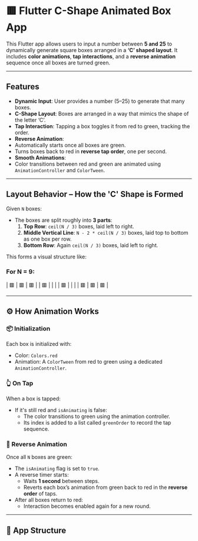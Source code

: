 # 🟥 Flutter C-Shape Animated Box App

This Flutter app allows users to input a number between **5 and 25** to dynamically generate square boxes arranged in a **‘C’ shaped layout**. It includes **color animations**, **tap interactions**, and a **reverse animation** sequence once all boxes are turned green.

---

## Features

-  **Dynamic Input**: User provides a number (5–25) to generate that many boxes.
-  **C-Shape Layout**: Boxes are arranged in a way that mimics the shape of the letter ‘C’.
-  **Tap Interaction**: Tapping a box toggles it from red to green, tracking the order.
-  **Reverse Animation**:
  - Automatically starts once all boxes are green.
  - Turns boxes back to red in **reverse tap order**, one per second.
-  **Smooth Animations**:
  - Color transitions between red and green are animated using `AnimationController` and `ColorTween`.

---

##  Layout Behavior – How the 'C' Shape is Formed

Given `N` boxes:
- The boxes are split roughly into **3 parts**:
  1. **Top Row**: `ceil(N / 3)` boxes, laid left to right.
  2. **Middle Vertical Line**: `N - 2 * ceil(N / 3)` boxes, laid top to bottom as one box per row.
  3. **Bottom Row**: Again `ceil(N / 3)` boxes, laid left to right.

This forms a visual structure like:

### For N = 9:

| 🟥 | 🟥 | 🟥 |
| 🟥 |     |     |
| 🟥 |     |     |
| 🟥 | 🟥 | 🟥 |


---

## ⚙️ How Animation Works

### 📦 Initialization

Each box is initialized with:

- Color: `Colors.red`
- Animation: A `ColorTween` from red to green using a dedicated `AnimationController`.

### 👆 On Tap

When a box is tapped:

- If it's still red and `isAnimating` is false:
  - The color transitions to green using the animation controller.
  - Its index is added to a list called `greenOrder` to record the tap sequence.

### 🔁 Reverse Animation

Once all `N` boxes are green:

- The `isAnimating` flag is set to `true`.
- A reverse timer starts:
  - Waits **1 second** between steps.
  - Reverts each box’s animation from green back to red in the **reverse order** of taps.
- After all boxes return to red:
  - Interaction becomes enabled again for a new round.

---

## 📄 App Structure






